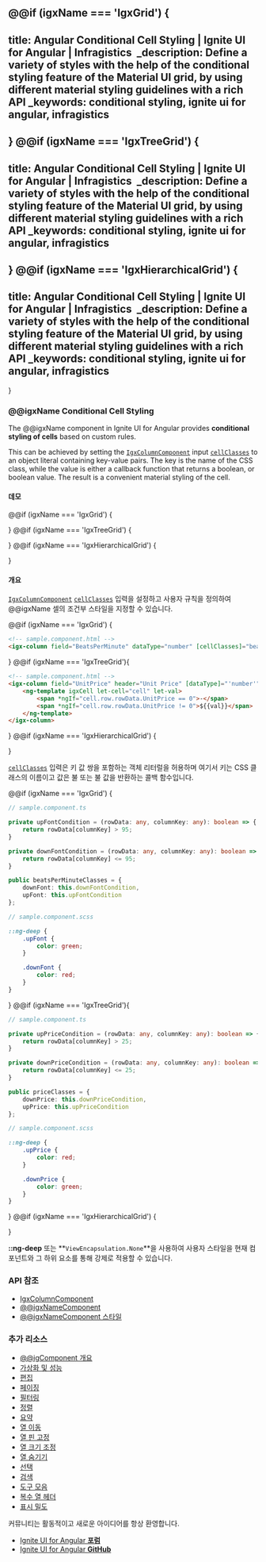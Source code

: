 @@if (igxName === 'IgxGrid') {
---
title: Angular Conditional Cell Styling | Ignite UI for Angular | Infragistics 
_description: Define a variety of styles with the help of the conditional styling feature of the Material UI grid, by using different material styling guidelines with a rich API
_keywords: conditional styling, ignite ui for angular, infragistics
---
}
@@if (igxName === 'IgxTreeGrid') {
---
title: Angular Conditional Cell Styling | Ignite UI for Angular | Infragistics 
_description: Define a variety of styles with the help of the conditional styling feature of the Material UI grid, by using different material styling guidelines with a rich API
_keywords: conditional styling, ignite ui for angular, infragistics
---
}
@@if (igxName === 'IgxHierarchicalGrid') {
---
title: Angular Conditional Cell Styling | Ignite UI for Angular | Infragistics 
_description: Define a variety of styles with the help of the conditional styling feature of the Material UI grid, by using different material styling guidelines with a rich API
_keywords: conditional styling, ignite ui for angular, infragistics
---
}

### @@igxName Conditional Cell Styling
The @@igxName component in Ignite UI for Angular provides **conditional styling of cells** based on custom rules.

This can be achieved by setting the [`IgxColumnComponent`]({environment:angularApiUrl}/classes/igxcolumncomponent.html) input [`cellClasses`]({environment:angularApiUrl}/classes/igxcolumncomponent.html#cellclasses) to an object literal containing key-value pairs. The key is the name of the CSS class, while the value is either a callback function that returns a boolean, or boolean value. The result is a convenient material styling of the cell.

#### 데모

@@if (igxName === 'IgxGrid') {

<code-view style="height:530px" 
           data-demos-base-url="{environment:demosBaseUrl}" 
           iframe-src="{environment:demosBaseUrl}/grid/grid-cell-styling" >
</code-view>

}
@@if (igxName === 'IgxTreeGrid') {

<code-view style="height:600px" 
           data-demos-base-url="{environment:demosBaseUrl}" 
           iframe-src="{environment:demosBaseUrl}/tree-grid/treegrid-conditional-cell-style" >
</code-view>

}
@@if (igxName === 'IgxHierarchicalGrid') {
<!-- TODO -->
}
<div class="divider--half"></div>

#### 개요
[`IgxColumnComponent`]({environment:angularApiUrl}/classes/igxcolumncomponent.html) [`cellClasses`]({environment:angularApiUrl}/classes/igxcolumncomponent.html#cellclasses) 입력을 설정하고 사용자 규칙을 정의하여 @@igxName 셀의 조건부 스타일을 지정할 수 있습니다.

@@if (igxName === 'IgxGrid') {
```html
<!-- sample.component.html -->
<igx-column field="BeatsPerMinute" dataType="number" [cellClasses]="beatsPerMinuteClasses"></igx-column>
```
}
@@if (igxName === 'IgxTreeGrid'){
```html
<!-- sample.component.html -->
<igx-column field="UnitPrice" header="Unit Price" [dataType]="'number'" [cellClasses] = "priceClasses">
    <ng-template igxCell let-cell="cell" let-val>
        <span *ngIf="cell.row.rowData.UnitPrice == 0">-</span>
        <span *ngIf="cell.row.rowData.UnitPrice != 0">${{val}}</span>
    </ng-template>
</igx-column>
```
}
@@if (igxName === 'IgxHierarchicalGrid') {
<!-- TODO -->
}

[`cellClasses`]({environment:angularApiUrl}/classes/igxcolumncomponent.html#cellclasses) 입력은 키 값 쌍을 포함하는 객체 리터럴을 허용하며 여기서 키는 CSS 클래스의 이름이고 값은 불 또는 불 값을 반환하는 콜백 함수입니다.

@@if (igxName === 'IgxGrid') {
```typescript
// sample.component.ts

private upFontCondition = (rowData: any, columnKey: any): boolean => {
    return rowData[columnKey] > 95;
}

private downFontCondition = (rowData: any, columnKey: any): boolean => {
    return rowData[columnKey] <= 95;
}

public beatsPerMinuteClasses = {
    downFont: this.downFontCondition,
    upFont: this.upFontCondition
};
```

```scss
// sample.component.scss

::ng-deep {
    .upFont {
        color: green;
    }

    .downFont {
        color: red;
    }
}
```
}
@@if (igxName === 'IgxTreeGrid'){
```typescript
// sample.component.ts

private upPriceCondition = (rowData: any, columnKey: any): boolean => {
    return rowData[columnKey] > 25;
}

private downPriceCondition = (rowData: any, columnKey: any): boolean => {
    return rowData[columnKey] <= 25;
}

public priceClasses = {
    downPrice: this.downPriceCondition,
    upPrice: this.upPriceCondition
};
```

```scss
// sample.component.scss

::ng-deep {
    .upPrice {
        color: red;
    }

    .downPrice {
        color: green;
    }
}
```
}
@@if (igxName === 'IgxHierarchicalGrid') {
<!-- TODO -->
}

**::ng-deep** 또는 **`ViewEncapsulation.None`**을 사용하여 사용자 스타일을 현재 컴포넌트와 그 하위 요소를 통해 강제로 적용할 수 있습니다.

### API 참조
<div class="divider--half"></div>

* [IgxColumnComponent]({environment:angularApiUrl}/classes/igxcolumncomponent.html)
* [@@igxNameComponent]({environment:angularApiUrl}/classes/@@igTypeDoc.html)
* [@@igxNameComponent 스타일]({environment:sassApiUrl}/index.html#mixin-igx-grid)

### 추가 리소스
<div class="divider--half"></div>

* [@@igComponent 개요](@@igMainTopic.md)
* [가상화 및 성능](virtualization.md)
* [편집](editing.md)
* [페이징](paging.md)
* [필터링](filtering.md)
* [정렬](sorting.md)
* [요약](summaries.md)
* [열 이동](column-moving.md)
* [열 핀 고정](column_pinning.md)
* [열 크기 조정](column-resizing.md)
* [열 숨기기](column_hiding.md)
* [선택](selection.md)
* [검색](search.md)
* [도구 모음](toolbar.md)
* [복수 열 헤더](multi-column-headers.md)
* [표시 밀도](display-density.md)

<div class="divider--half"></div>
커뮤니티는 활동적이고 새로운 아이디어를 항상 환영합니다.

* [Ignite UI for Angular **포럼**](https://www.infragistics.com/community/forums/f/ignite-ui-for-angular)
* [Ignite UI for Angular **GitHub**](https://github.com/IgniteUI/igniteui-angular)
